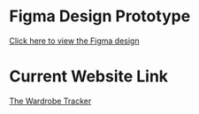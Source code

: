 # Figma Design Prototype

[Click here to view the Figma design](https://www.figma.com/proto/kxxcxICQJWmXvEIeYfpb8y/The-Wardrobe-Tracker?node-id=0-1&t=YLD8TtmIW6ruhXLF-1)

# Current Website Link

[The Wardrobe Tracker](https://cecilpradhan17.github.io/The-Wardrobe-Tracker-/)
